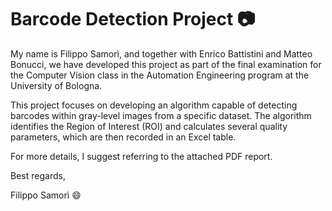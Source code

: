 # Barcode Detection Project 📷

My name is Filippo Samorì, and together with Enrico Battistini and Matteo Bonucci, we have developed this project as part of the final examination for the Computer Vision class in the Automation Engineering program at the University of Bologna.

This project focuses on developing an algorithm capable of detecting barcodes within gray-level images from a specific dataset. The algorithm identifies the Region of Interest (ROI) and calculates several quality parameters, which are then recorded in an Excel table.

For more details, I suggest referring to the attached PDF report.

Best regards,

Filippo Samorì :smile:


